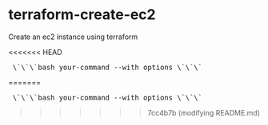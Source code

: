 # terraform-create-ec2
Create an ec2 instance using terraform 

<<<<<<< HEAD

<pre> \`\`\`bash your-command --with options \`\`\` </pre>
=======
<pre> \`\`\`bash your-command --with options \`\`\` </pre>

>>>>>>> 7cc4b7b (modifying README.md)
